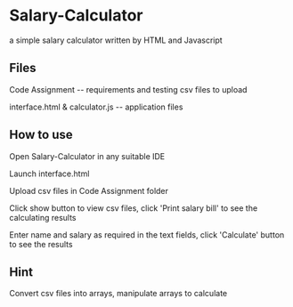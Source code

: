 # Salary-Calculator
a simple salary calculator written by HTML and Javascript         
<h2>Files</h2>
<p>Code Assignment -- requirements and testing csv files to upload</p>
<p>interface.html & calculator.js -- application files</p>

<h2>How to use</h2>
<p>Open Salary-Calculator in any suitable IDE</p>
<p>Launch interface.html</p>
<p>Upload csv files in Code Assignment folder</p>
<p>Click show button to view csv files, click 'Print salary bill' to see the calculating results</p>
<p>Enter name and salary as required in the text fields, click 'Calculate' button to see the results</p>

<h2>Hint</h2>
<p>Convert csv files into arrays, manipulate arrays to calculate</p>
